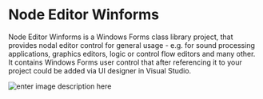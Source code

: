 Node Editor Winforms
=======

Node Editor Winforms is a Windows Forms class library project, that provides nodal editor control for general usage - e.g. for sound processing applications, graphics editors, logic or control flow editors and many other. It contains Windows Forms user control that after referencing it to your project could be added via UI designer in Visual Studio.

![enter image description here](http://i.imgur.com/GDJG8pf.png)
